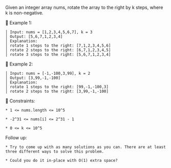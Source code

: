 
Given an integer array nums, rotate the array to the right by k steps, where k is non-negative.



󰛨 Example 1:

	│ Input: nums = [1,2,3,4,5,6,7], k = 3
	│ Output: [5,6,7,1,2,3,4]
	│ Explanation:
	│ rotate 1 steps to the right: [7,1,2,3,4,5,6]
	│ rotate 2 steps to the right: [6,7,1,2,3,4,5]
	│ rotate 3 steps to the right: [5,6,7,1,2,3,4]

󰛨 Example 2:

	│ Input: nums = [-1,-100,3,99], k = 2
	│ Output: [3,99,-1,-100]
	│ Explanation: 
	│ rotate 1 steps to the right: [99,-1,-100,3]
	│ rotate 2 steps to the right: [3,99,-1,-100]



 Constraints:

	* 1 <= nums.length <= 10^5
	
	* -2^31 <= nums[i] <= 2^31 - 1
	
	* 0 <= k <= 10^5



Follow up:

	* Try to come up with as many solutions as you can. There are at least three different ways to solve this problem.
	
	* Could you do it in-place with O(1) extra space?
